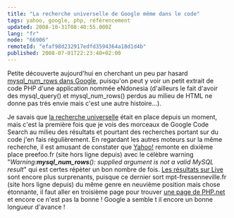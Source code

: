 ```yaml
---
title: "La recherche universelle de Google même dans le code"
tags: yahoo, google, php, référencement
updated: 2008-10-31T08:40:55.000Z
lang: "fr"
node: "66906"
remoteId: "efaf98d232917edfd3594364a18d1d4b"
published: 2008-07-01T22:23:40+02:00
---
```


Petite découverte aujourd'hui en cherchant un peu par hasard [mysql_num_rows
dans
Google](http://www.google.fr/search?aq=f&amp;hl=fr&amp;safe=off&amp;q=mysql_num_rows&amp;btnG=Rechercher&amp;met),
puisqu'on peut y voir un petit extrait de code PHP d'une application nommée
eNdonesia (d'ailleurs le fait d'avoir des
mysql_query() et mysql_num_rows() perdus au milieu de HTML ne donne pas très
envie mais c'est une autre histoire…).


Je savais que [la recherche
universelle](http://www.webrankinfo.com/actualites/200804-recherche-universelle.htm)
était en place depuis un moment, mais c'est la première fois que je vois des
morceaux de Google Code Search au
milieu des résultats et pourtant des recherches portant sur du code j'en fais
régulièrement. En regardant les autres moteurs sur la même recherche, il est
amusant de constater que
[Yahoo!](http://fr.search.yahoo.com/search;_ylt=A1f4cfpKjmpIT.8ATvRiAQx.?p=mysql_num_rows&amp;ei=UTF-8&amp;iscqry=&amp;fr=sfp)
remonte en dixième place preefoo.fr (site hors ligne depuis) avec le célèbre
warning &quot;*Warning:****mysql_num_rows****(): supplied argument is not a
valid MySQL result*&quot; qui est certes répèter un bon nombre de fois. [Les
résultats sur
Live](http://search.live.com/results.aspx?q=mysql_num_rows&amp;go=&amp;form=QBRE)
sont encore plus surprenants, puisque ce dernier sort mpt-fressenneville.fr (site hors ligne depuis) du même genre en neuvième position mais
chose étonnante, il faut aller en troisième page pour trouver [une page de
PHP.net](http://www.php.net/manual/fr/function.mysql-tablename.php) et encore ce
n'est pas la bonne ! Google a semble t il encore un bonne longueur d'avance !
